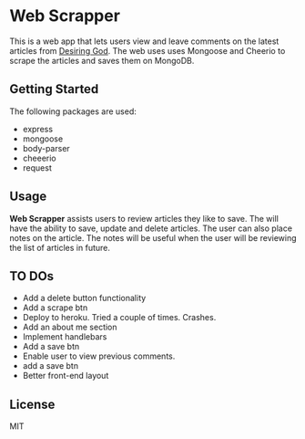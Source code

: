# Web Scrapper
  This is a web app that lets users view and leave comments on the latest articles 
  from [Desiring God](https://www.desiringgod.org/articles/). The web uses uses Mongoose and Cheerio 
  to scrape the articles and saves them on MongoDB.
  
## Getting Started
  The following packages are used: 
  - express
  - mongoose
  - body-parser
  - cheeerio
  - request

## Usage
  **Web Scrapper** assists users to review articles they like to save. The will have the ability to save, update and delete articles.
  The user can also place notes on the article. The notes will be useful when the user will be reviewing the list of articles in future.
  
## TO DOs
- Add a delete button functionality
- Add a scrape btn
- Deploy to heroku. Tried a couple of times. Crashes.
- Add an about me section
- Implement handlebars 
- Add a save btn
- Enable user to view previous comments. 
- add a save btn
- Better front-end layout

## License
  MIT

